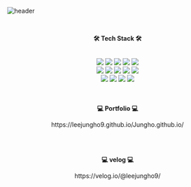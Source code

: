 ![header](https://capsule-render.vercel.app/api?type=Waving&color=F1E1A6&textBg=363636&fontColor=ffffff&height=300&section=header&text=LEE%20JUNG%20HO&fontSize=70&animation=fadeIn)


<br>
<p align="center"><b>🛠 Tech Stack 🛠</b></p>
<br> 
<div align="center">
<img src="https://img.shields.io/badge/Java-007396?style=flat-square&logo=Java&logoColor=white"/> 
<img src="https://img.shields.io/badge/JavaScript-ffb13b?style=flat-square&logo=JavaScript&logoColor=white"/>
<img src="https://img.shields.io/badge/TypeScript-3178C6?style=flat-square&logo=TypeScript&logoColor=white"/> 
<img src="https://img.shields.io/badge/Spring-6db33f?style=flat-square&logo=Spring&logoColor=white"/> 
<img src="https://img.shields.io/badge/CSS3-1572b6?style=flat-square&logo=CSS3&logoColor=white"/>
 <br>
<img src="https://img.shields.io/badge/sass-CC6699?style=flat-square&logo=sass&logoColor=white"/>  
<img src="https://img.shields.io/badge/HTML5-e6b91e?style=flat-square&logo=HTML5&logoColor=white"/> 

<img src="https://img.shields.io/badge/jQuery-db3552?style=flat-square&logo=jQuery&logoColor=white"/> 
<img src="https://img.shields.io/badge/OracleDB-20c997?style=flat-square&logo=Oracle&logoColor=white"/> 
<img src="https://img.shields.io/badge/ApacheMaven-C71A36?style=flat-square&logo=ApacheMaven&logoColor=white"/> 
 <br>
<img src="https://img.shields.io/badge/EclipseIDE-333664?style=flat-square&logo=EclipseIDE&logoColor=white"/> 
<img src="https://img.shields.io/badge/Bootstrap-7952B3?style=flat-square&logo=Bootstrap&logoColor=white"/>   
<img src="https://img.shields.io/badge/GitHub-181717?style=flat-square&logo=GitHub&logoColor=white"/>    
<img src="https://img.shields.io/badge/Vue.js-4FC08D?style=flat-square&logo=Vue.js&logoColor=green"/>    

 </div> 
 <br><br>

<p align="center"><b>💻 Portfolio 💻</b></p>
 <p align="center">https://leejungho9.github.io/Jungho.github.io/</p>
 <br><br>
 
<p align="center"><b>💻 velog 💻</b></p>
<p align="center">https://velog.io/@leejungho9/</p>
 <br><br>
 
<!--
**leejungho9/leejungho9** is a ✨ _special_ ✨ repository because its `README.md` (this file) appears on your GitHub profile.

Here are some ideas to get you started:

- 🔭 I’m currently working on ...
- 🌱 I’m currently learning ...
- 👯 I’m looking to collaborate on ...
- 🤔 I’m looking for help with ...
- 💬 Ask me about ...
- 📫 How to reach me: ...
- 😄 Pronouns: ...
- ⚡ Fun fact: ...
-->
